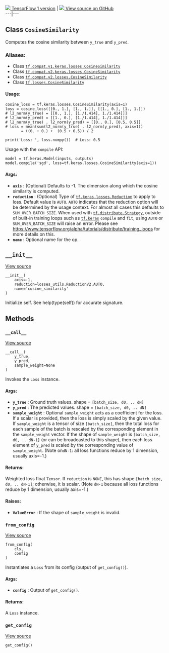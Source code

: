 [ ![](https://tensorflow.google.cn/images/tf_logo_32px.png) TensorFlow 1
version](/versions/r1.15/api_docs/python/tf/keras/losses/CosineSimilarity) |
[ ![](https://tensorflow.google.cn/images/GitHub-Mark-32px.png) View source on
GitHub
](https://github.com/tensorflow/tensorflow/blob/r2.0/tensorflow/python/keras/losses.py#L1097-L1141)  
---|---  
  
## Class `CosineSimilarity`

Computes the cosine similarity between `y_true` and `y_pred`.

### Aliases:

  * Class [`tf.compat.v1.keras.losses.CosineSimilarity`](/api_docs/python/tf/keras/losses/CosineSimilarity)
  * Class [`tf.compat.v2.keras.losses.CosineSimilarity`](/api_docs/python/tf/keras/losses/CosineSimilarity)
  * Class [`tf.compat.v2.losses.CosineSimilarity`](/api_docs/python/tf/keras/losses/CosineSimilarity)
  * Class [`tf.losses.CosineSimilarity`](/api_docs/python/tf/keras/losses/CosineSimilarity)

#### Usage:

    
    
    cosine_loss = tf.keras.losses.CosineSimilarity(axis=1)
    loss = cosine_loss([[0., 1.], [1., 1.]], [[1., 0.], [1., 1.]])
    # l2_norm(y_true) = [[0., 1.], [1./1.414], 1./1.414]]]
    # l2_norm(y_pred) = [[1., 0.], [1./1.414], 1./1.414]]]
    # l2_norm(y_true) . l2_norm(y_pred) = [[0., 0.], [0.5, 0.5]]
    # loss = mean(sum(l2_norm(y_true) . l2_norm(y_pred), axis=1))
           = ((0. + 0.) +  (0.5 + 0.5)) / 2
    
    print('Loss: ', loss.numpy())  # Loss: 0.5
    

Usage with the `compile` API:

    
    
    model = tf.keras.Model(inputs, outputs)
    model.compile('sgd', loss=tf.keras.losses.CosineSimilarity(axis=1))
    

#### Args:

  * **`axis`** : (Optional) Defaults to -1. The dimension along which the cosine similarity is computed.
  * **`reduction`** : (Optional) Type of [`tf.keras.losses.Reduction`](https://tensorflow.google.cn/api_docs/python/tf/keras/losses/Reduction) to apply to loss. Default value is `AUTO`. `AUTO` indicates that the reduction option will be determined by the usage context. For almost all cases this defaults to `SUM_OVER_BATCH_SIZE`. When used with [`tf.distribute.Strategy`](https://tensorflow.google.cn/api_docs/python/tf/distribute/Strategy), outside of built-in training loops such as [`tf.keras`](https://tensorflow.google.cn/api_docs/python/tf/keras) `compile` and `fit`, using `AUTO` or `SUM_OVER_BATCH_SIZE` will raise an error. Please see https://www.tensorflow.org/alpha/tutorials/distribute/training_loops for more details on this.
  * **`name`** : Optional name for the op.

## `__init__`

[View
source](https://github.com/tensorflow/tensorflow/blob/r2.0/tensorflow/python/keras/losses.py#L1136-L1141)

    
    
    __init__(
        axis=-1,
        reduction=losses_utils.ReductionV2.AUTO,
        name='cosine_similarity'
    )
    

Initialize self. See help(type(self)) for accurate signature.

## Methods

### `__call__`

[View
source](https://github.com/tensorflow/tensorflow/blob/r2.0/tensorflow/python/keras/losses.py#L96-L128)

    
    
    __call__(
        y_true,
        y_pred,
        sample_weight=None
    )
    

Invokes the `Loss` instance.

#### Args:

  * **`y_true`** : Ground truth values. shape = `[batch_size, d0, .. dN]`
  * **`y_pred`** : The predicted values. shape = `[batch_size, d0, .. dN]`
  * **`sample_weight`** : Optional `sample_weight` acts as a coefficient for the loss. If a scalar is provided, then the loss is simply scaled by the given value. If `sample_weight` is a tensor of size `[batch_size]`, then the total loss for each sample of the batch is rescaled by the corresponding element in the `sample_weight` vector. If the shape of `sample_weight` is `[batch_size, d0, .. dN-1]` (or can be broadcasted to this shape), then each loss element of `y_pred` is scaled by the corresponding value of `sample_weight`. (Note on`dN-1`: all loss functions reduce by 1 dimension, usually axis=-1.)

#### Returns:

Weighted loss float `Tensor`. If `reduction` is `NONE`, this has shape
`[batch_size, d0, .. dN-1]`; otherwise, it is scalar. (Note `dN-1` because all
loss functions reduce by 1 dimension, usually axis=-1.)

#### Raises:

  * **`ValueError`** : If the shape of `sample_weight` is invalid.

### `from_config`

[View
source](https://github.com/tensorflow/tensorflow/blob/r2.0/tensorflow/python/keras/losses.py#L130-L140)

    
    
    from_config(
        cls,
        config
    )
    

Instantiates a `Loss` from its config (output of `get_config()`).

#### Args:

  * **`config`** : Output of `get_config()`.

#### Returns:

A `Loss` instance.

### `get_config`

[View
source](https://github.com/tensorflow/tensorflow/blob/r2.0/tensorflow/python/keras/losses.py#L223-L228)

    
    
    get_config()
    

